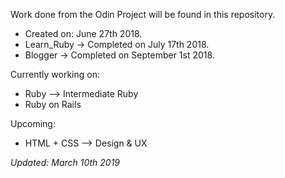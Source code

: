Work done from the Odin Project will be found in this repository.
- Created on: June 27th 2018.
- Learn_Ruby -> Completed on July 17th 2018.
- Blogger -> Completed on September 1st 2018.

Currently working on:
- Ruby --> Intermediate Ruby
- Ruby on Rails

Upcoming:
- HTML + CSS --> Design & UX

*Updated: March 10th 2019*
